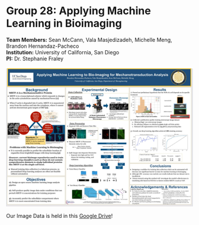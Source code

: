 # Group 28: Applying Machine Learning in Bioimaging
__Team Members:__ Sean McCann, Vala Masjedizadeh, Michelle Meng, Brandon Hernandaz-Pacheco\
__Institution:__ University of California, San Diego\
__PI:__ Dr. Stephanie Fraley

![Poster](Group28_Poster.jpg)

Our Image Data is held in this [Google Drive](https://drive.google.com/drive/folders/1PWLIR7QVDr1h6Cpe5ZO-ev7eK3eytPv-?usp=sharing)! 
